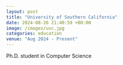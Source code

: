 ```yaml
---
layout: post
title: "University of Southern California"
date: 2024-08-26 21:40:59 +00:00
image: /images/usc.jpg
categories: education
venue: "Aug 2024 - Present"
---
```

Ph.D. student in Computer Science